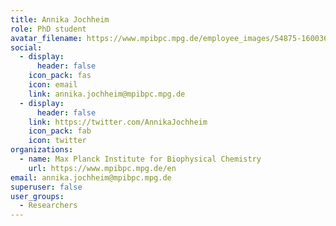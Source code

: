 ```yaml
---
title: Annika Jochheim
role: PhD student
avatar_filename: https://www.mpibpc.mpg.de/employee_images/54875-1600369849?t=eyJ3aWR0aCI6NDI0LCJoZWlnaHQiOjU0NSwiZml0IjoiY3JvcCIsImZpbGVfZXh0ZW5zaW9uIjoianBnIn0%3D--cff5e640ea2ce8013d78b56c0ecfd3df99788a11
social:
  - display:
      header: false
    icon_pack: fas
    icon: email
    link: annika.jochheim@mpibpc.mpg.de
  - display:
      header: false
    link: https://twitter.com/AnnikaJochheim
    icon_pack: fab
    icon: twitter
organizations:
  - name: Max Planck Institute for Biophysical Chemistry
    url: https://www.mpibpc.mpg.de/en
email: annika.jochheim@mpibpc.mpg.de
superuser: false
user_groups:
  - Researchers
---
```

